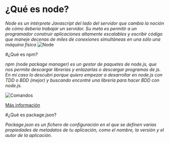 # ¿Qué es node?

  *Node es un intérprete Javascript del lado del servidor que cambia la noción de cómo debería trabajar un servidor.
  Su meta es permitir a un programador construir aplicaciones altamente escalables y escribir código que maneje
  decenas de miles de conexiones simultáneas en una sólo una máquina física*
  ![Node](http://4.bp.blogspot.com/-7YAE04nN-3w/VMHUhvFSqAI/AAAAAAAAAVo/DmXknD3uqNw/s1600/node3.png)

#¿Qué es npm?

  *npm (node package manager) es un gestor de paquetes de node.js, que nos permite descargar librerías y enlazarlas
  o descargar programas de js. En mi caso lo descubrí porque quiero empezar a desarrollar en node.js con TDD o BDD
  (mejor) y buscando encontré una librería para hacer BDD con node.js.*

  ![Comandos](https://github.com/ULL-ESIT-SYTW-1617/tareas-iniciales-merquililycony/blob/master/txt/npm.jpg)

  [Más información](https://docs.npmjs.com/cli/install)

#¿Qué es package.json?

  *Package.json es un fichero de configuración en el que se definen varias propiedades de metadatos de tu aplicación, como el nombre, la versión y el autor de la aplicación.*
